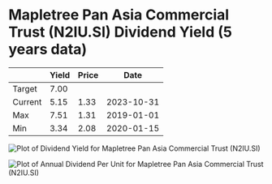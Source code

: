 # Mapletree Pan Asia Commercial Trust (N2IU.SI) Dividend Yield (5 years data)

|     | Yield   | Price | Date       |
|-----|---------|-------|------------|
| Target | 7.00 |  |  |
| Current | 5.15 | 1.33  | 2023-10-31 |
| Max | 7.51 | 1.31  | 2019-01-01 |
| Min | 3.34 | 2.08  | 2020-01-15 |

![Plot of Dividend Yield for Mapletree Pan Asia Commercial Trust (N2IU.SI)](N2IU_div_5.png)

![Plot of Annual Dividend Per Unit for Mapletree Pan Asia Commercial Trust (N2IU.SI)](N2IU_yearly_dpu.png)
